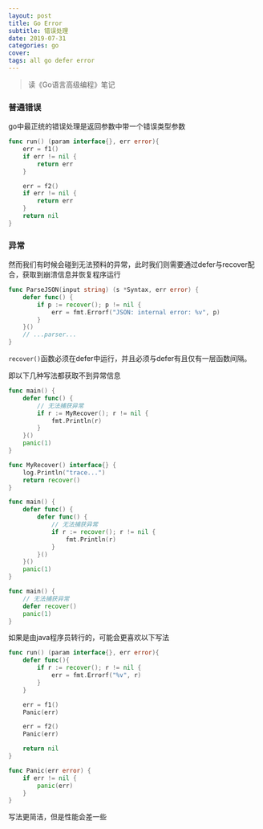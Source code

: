 ```yaml
---
layout: post
title: Go Error
subtitle: 错误处理
date: 2019-07-31
categories: go
cover: 
tags: all go defer error
---
```


> 读《Go语言高级编程》笔记

### 普通错误
go中最正统的错误处理是返回参数中带一个错误类型参数
```go
func run() (param interface{}, err error){
	err = f1()
	if err != nil {
		return err
	}

	err = f2()
	if err != nil {
		return err
	}
	return nil
}
```

### 异常
然而我们有时候会碰到无法预料的异常，此时我们则需要通过defer与recover配合，获取到崩溃信息并恢复程序运行
```go
func ParseJSON(input string) (s *Syntax, err error) {
	defer func() {
		if p := recover(); p != nil {
			err = fmt.Errorf("JSON: internal error: %v", p)
		}
	}()
	// ...parser...
}
```
`recover()`函数必须在defer中运行，并且必须与defer有且仅有一层函数间隔。

即以下几种写法都获取不到异常信息
```go
func main() {
	defer func() {
		// 无法捕获异常
		if r := MyRecover(); r != nil {
			fmt.Println(r)
		}
	}()
	panic(1)
}

func MyRecover() interface{} {
	log.Println("trace...")
	return recover()
}
```
```go
func main() {
	defer func() {
		defer func() {
			// 无法捕获异常
			if r := recover(); r != nil {
				fmt.Println(r)
			}
		}()
	}()
	panic(1)
}
```
```go
func main() {
	// 无法捕获异常
	defer recover()
	panic(1)
}
```
如果是由java程序员转行的，可能会更喜欢以下写法
```go
func run() (param interface{}, err error){
	defer func(){
		if r := recover(); r != nil {
			err = fmt.Errorf("%v", r)
		}
	}

	err = f1()
	Panic(err)

	err = f2()
	Panic(err)

	return nil
}

func Panic(err error) {
	if err != nil {
		panic(err)
	}
}
```
写法更简洁，但是性能会差一些